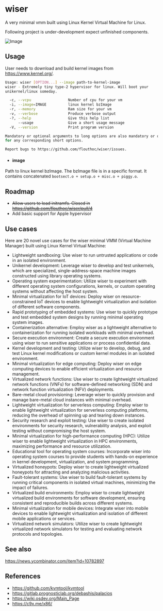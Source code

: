 # wiser

 A very minimal vmm built using Linux Kernel Virtual Machine for Linux.
 
 Following project is under-development expect unfinished components.
 
 ![Image](../main/assets/wiser.png?raw=true) 

## Usage

User needs to download and build kernel images from https://www.kernel.org/.


```bash 
Usage: wiser [OPTION...] --image path-to-kernel-image
wiser - Extremely tiny type-2 hypervisor for linux. Will boot your
unikernel/linux someday.

  -c, --vcpu                 Number of cpu for your vm
  -i, --image=IMAGE          linux kernel bzImage
  -r, --memory               Ram size for your vm
  -v, --verbose              Produce verbose output
  -?, --help                 Give this help list
      --usage                Give a short usage message
  -V, --version              Print program version

Mandatory or optional arguments to long options are also mandatory or optional
for any corresponding short options.

Report bugs to https://github.com/flouthoc/wiser/issues.
```

* #### image
Path to linux kernel bzImage. The bzImage file is in a specific format. It contains concatenated ```bootsect.o + setup.o + misc.o + piggy.o```.

## Roadmap
* ~~Allow users to load initramfs. Closed in https://github.com/flouthoc/wiser/pull/4~~
* Add basic support for Apple hypervisor

## Use cases

Here are 20 novel use cases for the wiser minimal VMM (Virtual Machine Manager) built using Linux Kernel Virtual Machine:

*    Lightweight sandboxing: Use wiser to run untrusted applications or code in an isolated environment.
*    Unikernel development: Leverage wiser to develop and test unikernels, which are specialized, single-address-space machine images constructed using library operating systems.
*    Operating system experimentation: Utilize wiser to experiment with different operating system configurations, kernels, or custom operating systems without affecting the host system.
*    Minimal virtualization for IoT devices: Deploy wiser on resource-constrained IoT devices to enable lightweight virtualization and isolation of different software components.
*    Rapid prototyping of embedded systems: Use wiser to quickly prototype and test embedded system designs by running minimal operating system images.
*    Containerization alternative: Employ wiser as a lightweight alternative to containerization for running isolated workloads with minimal overhead.
*    Secure execution environment: Create a secure execution environment using wiser to run sensitive applications or process confidential data.
*    Kernel development and testing: Utilize wiser to develop, debug, and test Linux kernel modifications or custom kernel modules in an isolated environment.
*    Minimal virtualization for edge computing: Deploy wiser on edge computing devices to enable efficient virtualization and resource management.
*    Virtualized network functions: Use wiser to create lightweight virtualized network functions (VNFs) for software-defined networking (SDN) and network function virtualization (NFV) deployments.
*    Bare-metal cloud provisioning: Leverage wiser to quickly provision and manage bare-metal cloud instances with minimal overhead.
*    Lightweight virtualization for serverless computing: Employ wiser to enable lightweight virtualization for serverless computing platforms, reducing the overhead of spinning up and tearing down instances.
*    Security research and exploit testing: Use wiser to create isolated environments for security research, vulnerability analysis, and exploit testing without compromising the host system.
*    Minimal virtualization for high-performance computing (HPC): Utilize wiser to enable lightweight virtualization in HPC environments, maximizing performance and resource utilization.
*    Educational tool for operating system courses: Incorporate wiser into operating system courses to provide students with hands-on experience in kernel development, virtualization, and system programming.
*    Virtualized honeypots: Deploy wiser to create lightweight virtualized honeypots for attracting and analyzing malicious activities.
*    Fault-tolerant systems: Use wiser to build fault-tolerant systems by running critical components in isolated virtual machines, minimizing the impact of failures.
*    Virtualized build environments: Employ wiser to create lightweight virtualized build environments for software development, ensuring consistent and reproducible builds across different systems.
*    Minimal virtualization for mobile devices: Integrate wiser into mobile devices to enable lightweight virtualization and isolation of different mobile applications or services.
*    Virtualized network simulators: Utilize wiser to create lightweight virtualized network simulators for testing and evaluating network protocols and topologies.

## See also

https://news.ycombinator.com/item?id=10782897

## References
* https://github.com/kvmtool/kvmtool
* https://gitlab.prognosticlab.org/debashis/palacios
* https://wiki.osdev.org/Main_Page
* https://c9x.me/x86/
